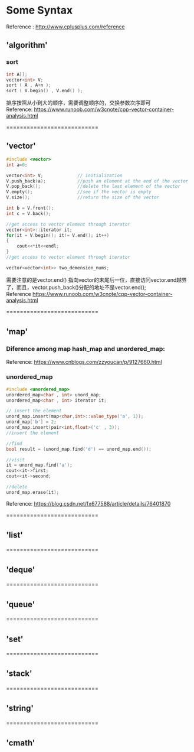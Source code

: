 # Some Syntax

Reference : http://www.cplusplus.com/reference

##  'algorithm'   
### sort
```C++
int A[];
vector<int> V;
sort ( A , A+n );
sort ( V.begin() , V.end() );  
```
排序按照从小到大的顺序，需要调整顺序的，交换参数次序即可   
Reference: https://www.runoob.com/w3cnote/cpp-vector-container-analysis.html

===========================  
## 'vector'  
```C++
#include <vector>  
int a=0;  

vector<int> V;             // initialization  
V.push_back(a);            //push an element at the end of the vector  
V.pop_back();              //delete the last element of the vector
V.empty();                 //see if the vector is empty
V.size();                  //return the size of the vector

int b = V.front();
int c = V.back();

//get access to vector element through iterator
vector<int>::iterator it;   
for(it = V.begin(); it!= V.end(); it++)
{
    cout<<*it<<endl;
}
//get access to vector element through iterator

vector<vector<int>> two_demension_nums;
```

需要注意的是vector.end() 指向vector的末尾后一位，直接访问vector.end越界了，而且，vector.push_back()分配的地址不是vector.end();  
Reference https://www.runoob.com/w3cnote/cpp-vector-container-analysis.html

===========================  
## 'map'  　 
### Diference among map hash_map and unordered_map:  
 Reference: https://www.cnblogs.com/zzyoucan/p/9127660.html  
 
### unordered_map   
```C++
#include <unordered_map>
unordered_map<char , int> unord_map;
unordered_map<char , int> iterator it;

// insert the element
unord_map.insert(map<char,int>::value_type('a', 1));
unord_map['b'] = 2; 
unord_map.insert(pair<int,float>('c' , 3));
//insert the element

//find
bool result = (unord_map.find('d') == unord_map.end());

//visit
it = unord_map.find('a');
cout<<it->first;
cout<<it->second;

//delete
unord_map.erase(it);
```
Reference: https://blog.csdn.net/fx677588/article/details/76401870  

===========================   

## 'list'　

===========================  
## 'deque'　　　　　　
===========================  
## 'queue'　　　　　  
===========================  
## 'set'　　　　　　 
===========================  
## 'stack'　　 　　　　　
===========================  
## 'string'　  　　　　
===========================  
## 'cmath'  　  　　　 

